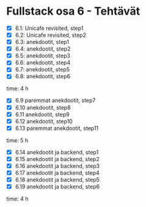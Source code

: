 # Fullstack osa 6 - Tehtävät

- [x] 6.1: Unicafe revisited, step1
- [x] 6.2: Unicafe revisited, step2
- [x] 6.3: anekdootit, step1
- [x] 6.4: anekdootit, step2
- [x] 6.5: anekdootit, step3
- [x] 6.6: anekdootit, step4
- [x] 6.7: anekdootit, step5
- [x] 6.8: anekdootit, step6

time: 4 h

- [x] 6.9 paremmat anekdootit, step7
- [x] 6.10 anekdootit, step8
- [x] 6.11 anekdootit, step9
- [x] 6.12 anekdootit, step10
- [x] 6.13 paremmat anekdootit, step11

time: 5 h

- [x] 6.14 anekdootit ja backend, step1
- [x] 6.15 anekdootit ja backend, step2
- [x] 6.16 anekdootit ja backend, step3
- [x] 6.17 anekdootit ja backend, step4
- [x] 6.18 anekdootit ja backend, step5
- [x] 6.19 anekdootit ja backend, step6

time: 4 h